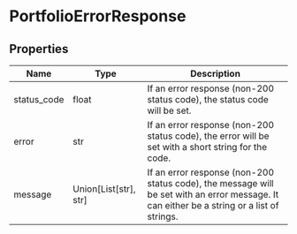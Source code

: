 # PortfolioErrorResponse


## Properties
Name | Type | Description
------------ | ------------- | -------------
status_code | float | If an error response (non-200 status code), the status code will be set.
error | str | If an error response (non-200 status code), the error will be set with a short string for the code.
message | Union[List[str], str] | If an error response (non-200 status code), the message will be set with an error message. It can either be a string or a list of strings.

